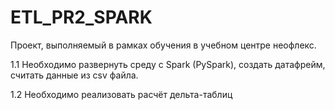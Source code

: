 # ETL_PR2_SPARK

Проект, выполняемый в рамках обучения в учебном центре неофлекс.

1.1 Необходимо развернуть среду с Spark (PySpark), создать датафрейм, считать данные из csv файла.

1.2 Необходимо реализовать расчёт дельта-таблиц

